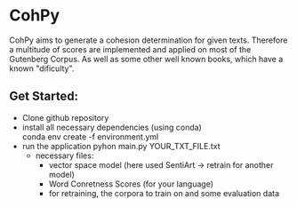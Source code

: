 # CohPy
CohPy aims to generate a cohesion determination for given texts.
Therefore a multitude of scores are implemented and applied on most of the Gutenberg Corpus.
As well as some other well known books, which have a known "dificulty".

## Get Started:
- Clone github repository
- install all necessary dependencies (using conda)\
        conda env create -f environment.yml
- run the application pyhon main.py YOUR_TXT_FILE.txt
    - necessary files:
        - vector space model (here used SentiArt -> retrain for another model)
        - Word Conretness Scores (for your language)
        - for retraining, the corpora to train on and some evaluation data
